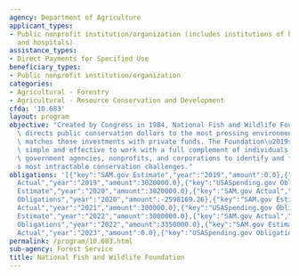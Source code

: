 ```yaml
---
agency: Department of Agriculture
applicant_types:
- Public nonprofit institution/organization (includes institutions of higher education
  and hospitals)
assistance_types:
- Direct Payments for Specified Use
beneficiary_types:
- Public nonprofit institution/organization
categories:
- Agricultural - Forestry
- Agricultural - Resource Conservation and Development
cfda: '10.683'
layout: program
objective: "Created by Congress in 1984, National Fish and Wildlife Foundation (NFWF)\
  \ directs public conservation dollars to the most pressing environmental needs and\
  \ matches those investments with private funds. The Foundation\u2019s method is\
  \ simple and effective to work with a full complement of individuals, foundations,\
  \ government agencies, nonprofits, and corporations to identify and fund the Nation\u2019\
  s most intractable conservation challenges."
obligations: '[{"key":"SAM.gov Estimate","year":"2019","amount":0.0},{"key":"SAM.gov
  Actual","year":"2019","amount":3020000.0},{"key":"USASpending.gov Obligations","year":"2019","amount":-6980000.0},{"key":"SAM.gov
  Estimate","year":"2020","amount":3020000.0},{"key":"SAM.gov Actual","year":"2020","amount":300000.0},{"key":"USASpending.gov
  Obligations","year":"2020","amount":-2598169.26},{"key":"SAM.gov Estimate","year":"2021","amount":300000.0},{"key":"SAM.gov
  Actual","year":"2021","amount":300000.0},{"key":"USASpending.gov Obligations","year":"2021","amount":3000000.0},{"key":"SAM.gov
  Estimate","year":"2022","amount":3000000.0},{"key":"SAM.gov Actual","year":"2022","amount":3000000.0},{"key":"USASpending.gov
  Obligations","year":"2022","amount":3350000.0},{"key":"SAM.gov Estimate","year":"2023","amount":3350000.0},{"key":"SAM.gov
  Actual","year":"2023","amount":0.0},{"key":"USASpending.gov Obligations","year":"2023","amount":327512.99}]'
permalink: /program/10.683.html
sub-agency: Forest Service
title: National Fish and Wildlife Foundation
---
```

